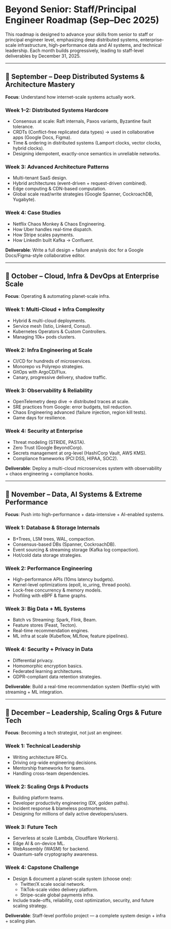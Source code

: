 # Beyond Senior: Staff/Principal Engineer Roadmap (Sep–Dec 2025)

This roadmap is designed to advance your skills from senior to staff or principal engineer level, emphasizing deep distributed systems, enterprise-scale infrastructure, high-performance data and AI systems, and technical leadership. Each month builds progressively, leading to staff-level deliverables by December 31, 2025.

---

## 📍 September – Deep Distributed Systems & Architecture Mastery
**Focus**: Understand how internet-scale systems actually work.

### Week 1–2: Distributed Systems Hardcore
- Consensus at scale: Raft internals, Paxos variants, Byzantine fault tolerance.
- CRDTs (Conflict-free replicated data types) → used in collaborative apps (Google Docs, Figma).
- Time & ordering in distributed systems (Lamport clocks, vector clocks, hybrid clocks).
- Designing idempotent, exactly-once semantics in unreliable networks.

### Week 3: Advanced Architecture Patterns
- Multi-tenant SaaS design.
- Hybrid architectures (event-driven + request-driven combined).
- Edge computing & CDN-based computation.
- Global scale read/write strategies (Google Spanner, CockroachDB, Yugabyte).

### Week 4: Case Studies
- Netflix Chaos Monkey & Chaos Engineering.
- How Uber handles real-time dispatch.
- How Stripe scales payments.
- How LinkedIn built Kafka → Confluent.

**Deliverable**: Write a full design + failure analysis doc for a Google Docs/Figma-style collaborative editor.

---

## 📍 October – Cloud, Infra & DevOps at Enterprise Scale
**Focus**: Operating & automating planet-scale infra.

### Week 1: Multi-Cloud + Infra Complexity
- Hybrid & multi-cloud deployments.
- Service mesh (Istio, Linkerd, Consul).
- Kubernetes Operators & Custom Controllers.
- Managing 10k+ pods clusters.

### Week 2: Infra Engineering at Scale
- CI/CD for hundreds of microservices.
- Monorepo vs Polyrepo strategies.
- GitOps with ArgoCD/Flux.
- Canary, progressive delivery, shadow traffic.

### Week 3: Observability & Reliability
- OpenTelemetry deep dive → distributed traces at scale.
- SRE practices from Google: error budgets, toil reduction.
- Chaos Engineering advanced (failure injection, region kill tests).
- Game days for resilience.

### Week 4: Security at Enterprise
- Threat modeling (STRIDE, PASTA).
- Zero Trust (Google BeyondCorp).
- Secrets management at org-level (HashiCorp Vault, AWS KMS).
- Compliance frameworks (PCI DSS, HIPAA, SOC2).

**Deliverable**: Deploy a multi-cloud microservices system with observability + chaos engineering + compliance hooks.

---

## 📍 November – Data, AI Systems & Extreme Performance
**Focus**: Push into high-performance + data-intensive + AI-enabled systems.

### Week 1: Database & Storage Internals
- B+Trees, LSM trees, WAL, compaction.
- Consensus-based DBs (Spanner, CockroachDB).
- Event sourcing & streaming storage (Kafka log compaction).
- Hot/cold data storage strategies.

### Week 2: Performance Engineering
- High-performance APIs (10ms latency budgets).
- Kernel-level optimizations (epoll, io_uring, thread pools).
- Lock-free concurrency & memory models.
- Profiling with eBPF & flame graphs.

### Week 3: Big Data + ML Systems
- Batch vs Streaming: Spark, Flink, Beam.
- Feature stores (Feast, Tecton).
- Real-time recommendation engines.
- ML infra at scale (Kubeflow, MLflow, feature pipelines).

### Week 4: Security + Privacy in Data
- Differential privacy.
- Homomorphic encryption basics.
- Federated learning architectures.
- GDPR-compliant data retention strategies.

**Deliverable**: Build a real-time recommendation system (Netflix-style) with streaming + ML integration.

---

## 📍 December – Leadership, Scaling Orgs & Future Tech
**Focus**: Becoming a tech strategist, not just an engineer.

### Week 1: Technical Leadership
- Writing architecture RFCs.
- Driving org-wide engineering decisions.
- Mentorship frameworks for teams.
- Handling cross-team dependencies.

### Week 2: Scaling Orgs & Products
- Building platform teams.
- Developer productivity engineering (DX, golden paths).
- Incident response & blameless postmortems.
- Designing for millions of daily active developers/users.

### Week 3: Future Tech
- Serverless at scale (Lambda, Cloudflare Workers).
- Edge AI & on-device ML.
- WebAssembly (WASM) for backend.
- Quantum-safe cryptography awareness.

### Week 4: Capstone Challenge
- Design & document a planet-scale system (choose one):
  - Twitter/X scale social network.
  - TikTok-scale video delivery platform.
  - Stripe-scale global payments infra.
- Include trade-offs, reliability, cost optimization, security, and future scaling strategy.

**Deliverable**: Staff-level portfolio project — a complete system design + infra + scaling plan.